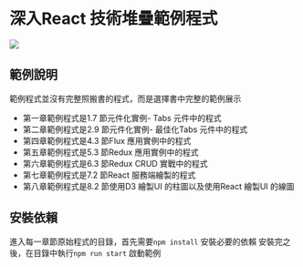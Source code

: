# 深入React 技術堆疊範例程式

![](http://www.ituring.com.cn/bookcover/1898.25.big.jpg)

## 範例說明

範例程式並沒有完整照搬書的程式，而是選擇書中完整的範例展示

- 第一章範例程式是1.7 節元件化實例- Tabs 元件中的程式
- 第二章範例程式是2.9 節元件化實例- 最佳化Tabs 元件中的程式
- 第四章範例程式是4.3 節Flux 應用實例中的程式
- 第五章範例程式是5.3 節Redux 應用實例中的程式
- 第六章範例程式是6.3 節Redux CRUD 實戰中的程式
- 第七章範例程式是7.2 節React 服務端繪製的程式
- 第八章範例程式是8.2 節使用D3 繪製UI 的柱圖以及使用React 繪製UI 的線圖

## 安裝依賴

進入每一章節原始程式的目錄，首先需要`npm install` 安裝必要的依賴
安裝完之後，在目錄中執行`npm run start` 啟動範例
